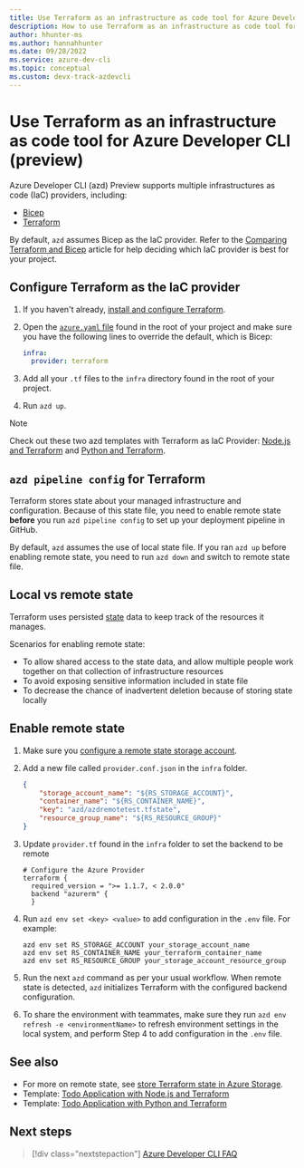 ```yaml
---
title: Use Terraform as an infrastructure as code tool for Azure Developer CLI (preview) 
description: How to use Terraform as an infrastructure as code tool for Azure Developer CLI (azd) Preview.
author: hhunter-ms
ms.author: hannahhunter
ms.date: 09/28/2022
ms.service: azure-dev-cli
ms.topic: conceptual
ms.custom: devx-track-azdevcli
---
```


# Use Terraform as an infrastructure as code tool for Azure Developer CLI (preview)

Azure Developer CLI (azd) Preview supports multiple infrastructures as code (IaC) providers, including:  

- [Bicep](/azure/azure-resource-manager/bicep/overview?tabs=bicep)
- [Terraform](../terraform/overview.md)

By default, `azd` assumes Bicep as the IaC provider. Refer to the [Comparing Terraform and Bicep](../terraform/comparing-terraform-and-bicep.md?tabs=comparing-bicep-terraform-integration-features) article for help deciding which IaC provider is best for your project.

## Configure Terraform as the IaC provider

1. If you haven't already, [install and configure Terraform](../terraform/quickstart-configure.md).
1. Open the [`azure.yaml` file](./azd-schema.md#terraform-as-iac-provider-sample) found in the root of your project and make sure you have the following lines to override the default, which is Bicep:

    ```yaml
    infra:
      provider: terraform
    ```

1. Add all your `.tf` files to the `infra` directory found in the root of your project.
1. Run `azd up`. 
   
> [!NOTE] 
> Check out these two azd templates with Terraform as IaC Provider: [Node.js and Terraform](https://github.com/Azure-Samples/todo-nodejs-mongo-terraform) and [Python and Terraform](https://github.com/Azure-Samples/todo-python-mongo-terraform). 

## `azd pipeline config` for Terraform

Terraform stores state about your managed infrastructure and configuration. Because of this state file, you need to enable remote state **before** you run `azd pipeline config` to set up your deployment pipeline in GitHub.

By default, `azd` assumes the use of local state file. If you ran `azd up` before enabling remote state, you need to run `azd down` and switch to remote state file.

## Local vs remote state

Terraform uses persisted [state](https://www.terraform.io/language/state) data to keep track of the resources it manages. 

Scenarios for enabling remote state:

- To allow shared access to the state data, and allow multiple people work together on that collection of infrastructure resources
- To avoid exposing sensitive information included in state file
- To decrease the chance of inadvertent deletion because of storing state locally

## Enable remote state

1. Make sure you [configure a remote state storage account](../terraform/store-state-in-azure-storage.md).
1. Add a new file called `provider.conf.json` in the `infra` folder.

    ```json
    {
        "storage_account_name": "${RS_STORAGE_ACCOUNT}",
        "container_name": "${RS_CONTAINER_NAME}",
        "key": "azd/azdremotetest.tfstate",
        "resource_group_name": "${RS_RESOURCE_GROUP}"
    }
    ```

1. Update `provider.tf` found in the `infra` folder to set the backend to be remote

    ```console
    # Configure the Azure Provider
    terraform {
      required_version = ">= 1.1.7, < 2.0.0"
      backend "azurerm" {
      }
    ```

1. Run `azd env set <key> <value>` to add configuration in the `.env` file. 
For example: 
 
    ```azdeveloper
    azd env set RS_STORAGE_ACCOUNT your_storage_account_name
    azd env set RS_CONTAINER_NAME your_terraform_container_name
    azd env set RS_RESOURCE_GROUP your_storage_account_resource_group
    ```

1. Run the next `azd` command as per your usual workflow. When remote state is detected, `azd` initializes Terraform with the configured backend configuration.

1. To share the environment with teammates, make sure they run `azd env refresh -e <environmentName>` to refresh environment settings in the local system, and perform Step 4 to add configuration in the `.env` file.

## See also

- For more on remote state, see [store Terraform state in Azure Storage](../terraform/store-state-in-azure-storage.md).
- Template: [Todo Application with Node.js and Terraform](https://github.com/Azure-Samples/todo-nodejs-mongo-terraform)
- Template: [Todo Application with Python and Terraform](https://github.com/Azure-Samples/todo-python-mongo-terraform)

## Next steps

> [!div class="nextstepaction"]
> [Azure Developer CLI FAQ](./faq.yml)